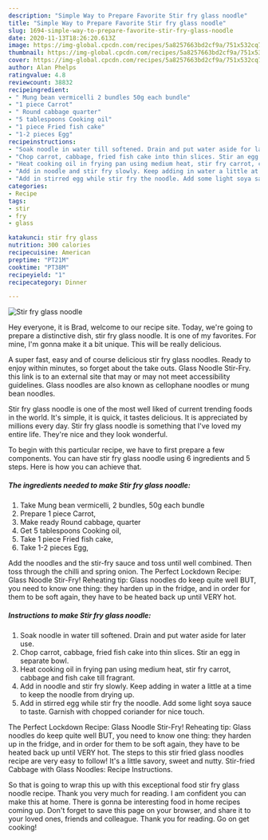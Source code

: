 ```yaml
---
description: "Simple Way to Prepare Favorite Stir fry glass noodle"
title: "Simple Way to Prepare Favorite Stir fry glass noodle"
slug: 1694-simple-way-to-prepare-favorite-stir-fry-glass-noodle
date: 2020-11-13T18:26:20.613Z
image: https://img-global.cpcdn.com/recipes/5a8257663bd2cf9a/751x532cq70/stir-fry-glass-noodle-recipe-main-photo.jpg
thumbnail: https://img-global.cpcdn.com/recipes/5a8257663bd2cf9a/751x532cq70/stir-fry-glass-noodle-recipe-main-photo.jpg
cover: https://img-global.cpcdn.com/recipes/5a8257663bd2cf9a/751x532cq70/stir-fry-glass-noodle-recipe-main-photo.jpg
author: Alan Phelps
ratingvalue: 4.8
reviewcount: 38832
recipeingredient:
- " Mung bean vermicelli 2 bundles 50g each bundle"
- "1 piece Carrot"
- " Round cabbage quarter"
- "5 tablespoons Cooking oil"
- "1 piece Fried fish cake"
- "1-2 pieces Egg"
recipeinstructions:
- "Soak noodle in water till softened. Drain and put water aside for later use."
- "Chop carrot, cabbage, fried fish cake into thin slices. Stir an egg in separate bowl."
- "Heat cooking oil in frying pan using medium heat, stir fry carrot, cabbage and fish cake till fragrant."
- "Add in noodle and stir fry slowly. Keep adding in water a little at a time to keep the noodle from drying up."
- "Add in stirred egg while stir fry the noodle. Add some light soya sauce to taste. Garnish with chopped coriander for nice touch."
categories:
- Recipe
tags:
- stir
- fry
- glass

katakunci: stir fry glass 
nutrition: 300 calories
recipecuisine: American
preptime: "PT21M"
cooktime: "PT38M"
recipeyield: "1"
recipecategory: Dinner

---
```



![Stir fry glass noodle](https://img-global.cpcdn.com/recipes/5a8257663bd2cf9a/751x532cq70/stir-fry-glass-noodle-recipe-main-photo.jpg)

Hey everyone, it is Brad, welcome to our recipe site. Today, we're going to prepare a distinctive dish, stir fry glass noodle. It is one of my favorites. For mine, I'm gonna make it a bit unique. This will be really delicious.

A super fast, easy and of course delicious stir fry glass noodles. Ready to enjoy within minutes, so forget about the take outs. Glass Noodle Stir-Fry. this link is to an external site that may or may not meet accessibility guidelines. Glass noodles are also known as cellophane noodles or mung bean noodles.

Stir fry glass noodle is one of the most well liked of current trending foods in the world. It's simple, it is quick, it tastes delicious. It is appreciated by millions every day. Stir fry glass noodle is something that I've loved my entire life. They're nice and they look wonderful.


To begin with this particular recipe, we have to first prepare a few components. You can have stir fry glass noodle using 6 ingredients and 5 steps. Here is how you can achieve that.

<!--inarticleads1-->

##### The ingredients needed to make Stir fry glass noodle:

1. Take  Mung bean vermicelli, 2 bundles, 50g each bundle
1. Prepare 1 piece Carrot,
1. Make ready  Round cabbage, quarter
1. Get 5 tablespoons Cooking oil,
1. Take 1 piece Fried fish cake,
1. Take 1-2 pieces Egg,


Add the noodles and the stir-fry sauce and toss until well combined. Then toss through the chilli and spring onion. The Perfect Lockdown Recipe: Glass Noodle Stir-Fry! Reheating tip: Glass noodles do keep quite well BUT, you need to know one thing: they harden up in the fridge, and in order for them to be soft again, they have to be heated back up until VERY hot. 

<!--inarticleads2-->

##### Instructions to make Stir fry glass noodle:

1. Soak noodle in water till softened. Drain and put water aside for later use.
1. Chop carrot, cabbage, fried fish cake into thin slices. Stir an egg in separate bowl.
1. Heat cooking oil in frying pan using medium heat, stir fry carrot, cabbage and fish cake till fragrant.
1. Add in noodle and stir fry slowly. Keep adding in water a little at a time to keep the noodle from drying up.
1. Add in stirred egg while stir fry the noodle. Add some light soya sauce to taste. Garnish with chopped coriander for nice touch.


The Perfect Lockdown Recipe: Glass Noodle Stir-Fry! Reheating tip: Glass noodles do keep quite well BUT, you need to know one thing: they harden up in the fridge, and in order for them to be soft again, they have to be heated back up until VERY hot. The steps to this stir fried glass noodles recipe are very easy to follow! It&#39;s a little savory, sweet and nutty. Stir-fried Cabbage with Glass Noodles: Recipe Instructions. 

So that is going to wrap this up with this exceptional food stir fry glass noodle recipe. Thank you very much for reading. I am confident you can make this at home. There is gonna be interesting food in home recipes coming up. Don't forget to save this page on your browser, and share it to your loved ones, friends and colleague. Thank you for reading. Go on get cooking!
